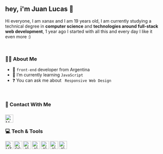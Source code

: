 <h2>hey, i'm Juan Lucas 🖤</h2>

Hi everyone, I am xanax and I am 19 years old, I am currently studying a technical degree in __computer science__ and __technologies around full-stack web development__, 1 year ago I started with all this and every day I like it even more :)

 </br>

<h3>👨‍💻 About Me</h3>

- 🎨 `front-end` developer from Argentina
- 📖 I’m currently learning `JavaScript`
- ❓  You can ask me about ` Responsive Web Design`

 </br>

<h3>💌 Contact With Me<h3/>
<a  href = "https://www.linkedin.com/in/juan-lucas-cuenca-a6a216240/"> <img align="left" alt="HTML5" width="26px" src="https://cdn-icons-png.flaticon.com/512/174/174857.png" /></a>
  
 </br>


<h3>💻 Tech & Tools</h3>

<img align="left" alt="HTML5" width="26px" src="https://icongr.am/devicon/html5-original.svg?size=128&color=currentColor" />
<img align="left" alt="CSS3" width="26px" src="https://icongr.am/devicon/css3-original.svg?size=128&color=currentColor" />
<img align="left" alt="JS" width="26px" src="https://icongr.am/devicon/javascript-original.svg?size=128&color=currentColor" />
<img align="left" alt="JS" width="26px" src="https://icongr.am/devicon/mysql-original.svg?size=128&color=currentColor" />
<img align="left" alt="JS" width="26px" src="https://icongr.am/devicon/sass-original.svg?size=128&color=currentColor" />
<img align="left" alt="JS" width="26px" src="https://upload.wikimedia.org/wikipedia/commons/thumb/b/b2/Bootstrap_logo.svg/1280px-Bootstrap_logo.svg.png" />
<img align="left" alt="JS" width="26px" src="https://icongr.am/devicon/git-original.svg?size=128&color=currentColor" />

